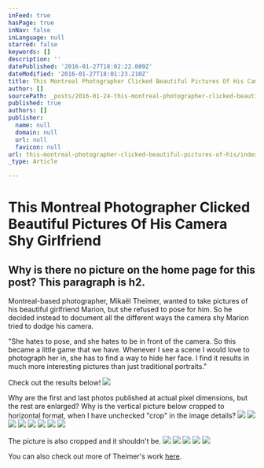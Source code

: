 ```yaml
---
inFeed: true
hasPage: true
inNav: false
inLanguage: null
starred: false
keywords: []
description: ''
datePublished: '2016-01-27T18:02:22.089Z'
dateModified: '2016-01-27T18:01:23.210Z'
title: This Montreal Photographer Clicked Beautiful Pictures Of His Camera Shy Girlfriend
author: []
sourcePath: _posts/2016-01-24-this-montreal-photographer-clicked-beautiful-pictures-of-his.md
published: true
authors: []
publisher:
  name: null
  domain: null
  url: null
  favicon: null
url: this-montreal-photographer-clicked-beautiful-pictures-of-his/index.html
_type: Article

---
```

# This Montreal Photographer Clicked Beautiful Pictures Of His Camera Shy Girlfriend

## Why is there no picture on the home page for this post? This paragraph is h2\.

Montreal-based photographer, Mikaël Theimer, wanted to take pictures of his beautiful girlfriend Marion, but she refused to pose for him. So he decided instead to document all the different ways the camera shy Marion tried to dodge his camera.

"She hates to pose, and she hates to be in front of the camera. So this became a little game that we have. Whenever I see a scene I would love to photograph her in, she has to find a way to hide her face. I find it results in much more interesting pictures than just traditional portraits."

Check out the results below!
![](https://s3-us-west-2.amazonaws.com/the-grid-img/p/4cee1f18b7e871f99460bbcd14c1e9e210d82b08.jpg)

Why are the first and last photos published at actual pixel dimensions, but the rest are enlarged? Why is the vertical picture below cropped to horizontal format, when I have unchecked "crop" in the image details?
![](https://the-grid-user-content.s3-us-west-2.amazonaws.com/b8384488-2b18-484b-9732-db0eee49de4e.jpg)
![](https://s3-us-west-2.amazonaws.com/the-grid-img/p/05031e693876823cde8257733d1ed7f3fa0f67c3.jpg)
![](https://s3-us-west-2.amazonaws.com/the-grid-img/p/e1d96542b25d3e1cb633867a70b972c1dd56eb18.jpg)
![](https://s3-us-west-2.amazonaws.com/the-grid-img/p/ccf3bfdb102f0896d90e3e78030a16dd1b2f451f.jpg)
![](https://s3-us-west-2.amazonaws.com/the-grid-img/p/e7068a14fb1d134abc242093d735181b767f4556.jpg)
![](https://s3-us-west-2.amazonaws.com/the-grid-img/p/a08c2f9621d724ba375d76c2532dfcb01858367d.jpg)
![](https://the-grid-user-content.s3-us-west-2.amazonaws.com/339667da-65b8-44d7-a0fb-970060b031b3.jpg)
![](https://the-grid-user-content.s3-us-west-2.amazonaws.com/0d331c69-0ed1-4785-a9e3-e5d512de8b67.jpg)

The picture is also cropped and it shouldn't be.
![](https://the-grid-user-content.s3-us-west-2.amazonaws.com/7c52313b-f322-416d-ae42-10e9680d67c2.jpg)
![](https://s3-us-west-2.amazonaws.com/the-grid-img/p/c4c33fceef120f01b02809002ea7de885544ede8.jpg)
![](https://the-grid-user-content.s3-us-west-2.amazonaws.com/9fdd0485-476a-45cd-b553-8388d0a7dbe5.jpg)
![](https://the-grid-user-content.s3-us-west-2.amazonaws.com/55ea0f38-263d-4320-86d6-5dd4d04cb287.jpg)
![](https://the-grid-user-content.s3-us-west-2.amazonaws.com/d9104d6e-6966-4dd2-a885-c4b7ac356326.jpg)

You can also check out more of Theimer's work [here][0].

[0]: https://www.facebook.com/MklTheimer/